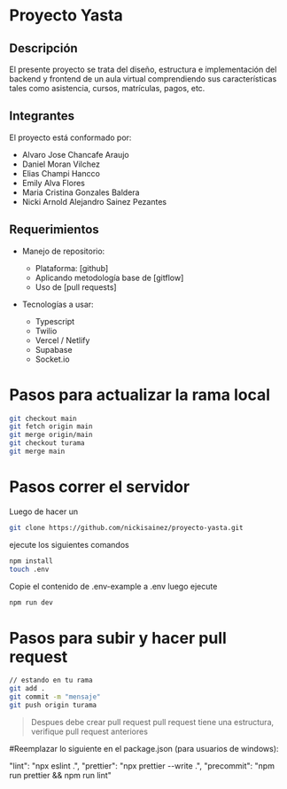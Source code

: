 # Proyecto Yasta

## Descripción

El presente proyecto se trata del diseño, estructura e implementación del backend y frontend de un aula virtual comprendiendo sus características tales como asistencia, cursos, matrículas, pagos, etc.

## Integrantes

El proyecto está conformado por:

- Alvaro Jose Chancafe Araujo
- Daniel Moran Vilchez
- Elias Champi Hancco
- Emily Alva Flores
- Maria Cristina Gonzales Baldera
- Nicki Arnold Alejandro Sainez Pezantes

## Requerimientos

- Manejo de repositorio:

  - Plataforma: [github]
  - Aplicando metodología base de [gitflow]
  - Uso de [pull requests]

- Tecnologías a usar:
  - Typescript
  - Twilio
  - Vercel / Netlify
  - Supabase
  - Socket.io

# Pasos para actualizar la rama local

```sh
git checkout main
git fetch origin main
git merge origin/main
git checkout turama
git merge main
```

# Pasos correr el servidor

Luego de hacer un

```sh
git clone https://github.com/nickisainez/proyecto-yasta.git

```

ejecute los siguientes comandos

```sh
npm install
touch .env
```

Copie el contenido de .env-example a .env
luego ejecute

```sh
npm run dev
```

# Pasos para subir y hacer pull request

```sh
// estando en tu rama
git add .
git commit -m "mensaje"
git push origin turama
```

> Despues debe crear pull request
> pull request tiene una estructura, verifique pull request anteriores

#Reemplazar lo siguiente en el package.json (para usuarios de windows):

"lint": "npx eslint .",
"prettier": "npx prettier --write .",
"precommit": "npm run prettier && npm run lint"
